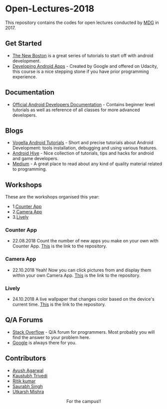# Open-Lectures-2018
This repository contains the codes for open lectures conducted by [MDG](http://mdg.iitr.ac.in/) in 2017.

## Get Started
* [The New Boston](https://www.youtube.com/playlist?list=PL6gx4Cwl9DGBsvRxJJOzG4r4k_zLKrnxl) is a great series of tutorials to start off with android development.
* [Developing Android Apps](https://in.udacity.com/course/android-development-for-beginners--ud837) - Created by Google and offered on Udacity, this course is a nice stepping stone if you have prior programming experience.

## Documentation
* [Official Android Developers Documentation](https://developer.android.com/training/index.html) - Contains beginner level tutorials as well as reference of all classes for more advanced developers.

## Blogs
* [Vogella Android Tutorials](http://www.vogella.com/tutorials/android.html) - Short and precise tutorials about Android Development: tools installation, debugging and using various features.
* [Android Hive](https://www.androidhive.info/) - Nice collection of tutorials, tips and hacks for android and game developers.
* [Medium](https://medium.com/) - A great place to read about any kind of quality material related to programming.

## Workshops
These are the workshops organised this year:
* 1.[Counter App](#counter-app)
* 2.[Camera App](#camera-app)
* 3.[Lively](#lively)

### Counter App
* 22.08.2018
Count the number of new apps you make on your own with Counter App.
[This](https://github.com/mdg-iitr/Open-Lectures-2018/tree/master/CounterApp) is the link to the repository.

### Camera App
* 22.10.2018
Yeah! Now you can click pictures from and display them within your own Camera App.
[This](https://github.com/mdg-iitr/Open-Lectures-2018/tree/master/CameraApp) is the link to the repository.

### Lively 
* 24.10.2018
A live wallpaper that changes color based on the device's current time.
[This](https://github.com/mdg-iitr/Open-Lectures-2018/tree/master/lively) is the link to the repository.

## Q/A Forums
* [Stack Overflow](https://stackoverflow.com/) -  Q/A forum for programmers. Most probably you will find the answer to your problem here.
* [Google](https://www.google.co.in/) is always there for you.

## Contributors
* [Ayush Agarwal](https://github.com/aagarwal1012)
* [Kaustubh Trivedi](https://github.com/codekaust)
* [Ritik kumar](https://github.com/dev-ritik)
* [Saurabh Singh](https://github.com/singh-saurabh)
* [Utkarsh Mishra](https://github.com/UtkarshMishra04)


<div align="center">For the campus!!</div><br>
